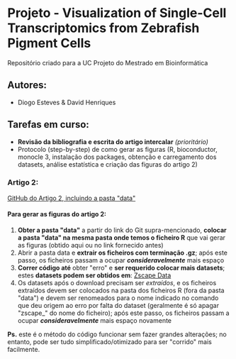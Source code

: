 # Projeto - Visualization of Single-Cell Transcriptomics from Zebrafish Pigment Cells
Repositório criado para a UC Projeto do Mestrado em Bioinformática

## Autores:

- Diogo Esteves & David Henriques

## Tarefas em curso:

- **Revisão da bibliografia e escrita do artigo intercalar** *(prioritário)*
- Protocolo (step-by-step) de como gerar as figuras (R, bioconductor, monocle 3, instalação dos packages, obtenção e carregamento dos datasets, análise estatística e criação das figuras do artigo 2)

### Artigo 2:
[GitHub do Artigo 2, incluindo a pasta "data"](https://github.com/cole-trapnell-lab/sdg-zfish)

#### Para gerar as figuras do artigo 2:  
1. **Obter a pasta "data"** a partir do link do Git supra-mencionado, **colocar a pasta "data" na mesma pasta onde temos o ficheiro R** que vai gerar as figuras (obtido aqui ou no link fornecido antes)
2. Abrir a pasta data e **extrair os ficheiros com terminação .gz**; após este passo, os ficheiros passam a ocupar ***consideravelmente*** mais espaço
3. **Correr código até** obter "erro" e **ser requerido colocar mais datasets**; estes **datasets podem ser obtidos em**: [Zscape Data](https://cole-trapnell-lab.github.io/zscape/)
4. Os datasets após o download precisam ser *extraídos*, e os ficheiros extraídos devem ser colocados na pasta dos ficheiros R (fora da pasta "data") e devem ser renomeados para o nome indicado no comando que deu origem ao erro por falta do dataset (geralmente é só apagar "zscape_" do nome do ficheiro); após este passo, os ficheiros passam a ocupar ***consideravelmente*** mais espaço novamente

**Ps.** este é o método do código funcionar sem fazer grandes alterações; no entanto, pode ser tudo simplificado/otimizado para ser "corrido" mais facilmente.

